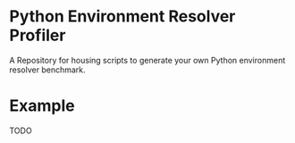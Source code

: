 # Python Environment Resolver Profiler

A Repository for housing scripts to generate your own Python environment resolver benchmark.

# Example

TODO
